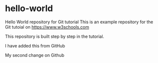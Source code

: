 # hello-world
Hello World repository for Git tutorial
This is an example repository for the Git tutoial on https://www.w3schools.com

This repository is built step by step in the tutorial.

I have added this from GitHub

My second change on Github

